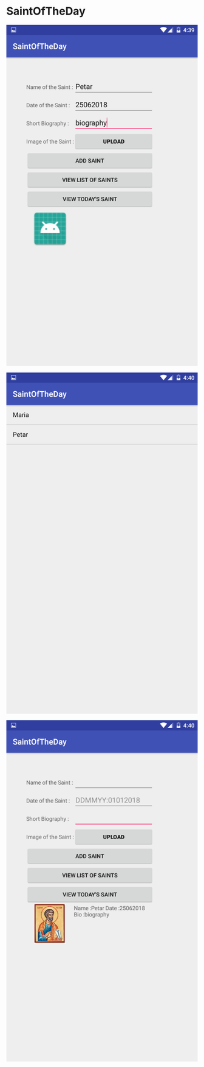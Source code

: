 # SaintOfTheDay

![AddSaintTwo](Documentation/Resources/AddSaintTwo.png)

![ListOfSaints](Documentation/Resources/ListOfSaints.png)

![SaintOfTheDay](Documentation/Resources/SaintOfTheDay.png)
